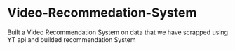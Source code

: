 # Video-Recommedation-System
Built a Video Recommendation System on data that we have scrapped using YT api and builded recommendation System
